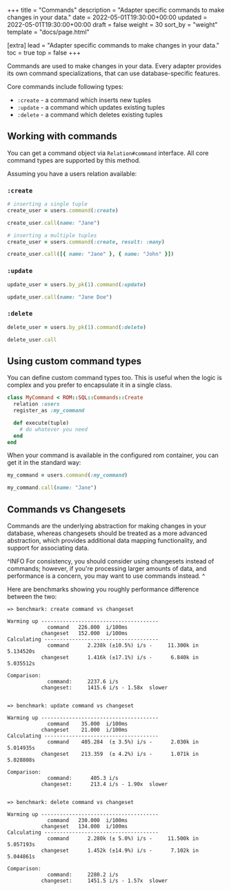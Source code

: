 +++
title = "Commands"
description = "Adapter specific commands to make changes in your data."
date = 2022-05-01T19:30:00+00:00
updated = 2022-05-01T19:30:00+00:00
draft = false
weight = 30
sort_by = "weight"
template = "docs/page.html"

[extra]
lead = "Adapter specific commands to make changes in your data."
toc = true
top = false
+++

Commands are used to make changes in your data. Every adapter provides its own command
specializations, that can use database-specific features.

Core commands include following types:

* `:create` - a command which inserts new tuples
* `:update` - a command which updates existing tuples
* `:delete` - a command which deletes existing tuples

## Working with commands

You can get a command object via `Relation#command` interface. All core command types are
supported by this method.

Assuming you have a users relation available:

### `:create`

``` ruby
# inserting a single tuple
create_user = users.command(:create)

create_user.call(name: "Jane")

# inserting a multiple tuples
create_user = users.command(:create, result: :many)

create_user.call([{ name: "Jane" }, { name: "John" }])
```

### `:update`

``` ruby
update_user = users.by_pk(1).command(:update)

update_user.call(name: "Jane Doe")
```

### `:delete`

``` ruby
delete_user = users.by_pk(1).command(:delete)

delete_user.call
```

## Using custom command types

You can define custom command types too. This is useful when the logic is complex and you prefer
to encapsulate it in a single class.

``` ruby
class MyCommand < ROM::SQL::Commands::Create
  relation :users
  register_as :my_command

  def execute(tuple)
    # do whatever you need
  end
end
```

When your command is available in the configured rom container, you can get it in the standard way:

``` ruby
my_command = users.command(:my_command)

my_command.call(name: "Jane")
```

## Commands vs Changesets

Commands are the underlying abstraction for making changes in your database, whereas changesets
should be treated as a more advanced abstraction, which provides additional data mapping functionality,
and support for associating data.

^INFO
For consistency, you should consider using changesets instead of commands; however, if you're processing
larger amounts of data, and performance is a concern, you may want to use commands instead.
^

Here are benchmarks showing you roughly performance difference between the two:

```
=> benchmark: create command vs changeset

Warming up --------------------------------------
             command   226.000  i/100ms
           changeset   152.000  i/100ms
Calculating -------------------------------------
             command      2.238k (±10.5%) i/s -     11.300k in   5.134520s
           changeset      1.416k (±17.1%) i/s -      6.840k in   5.035512s

Comparison:
             command:     2237.6 i/s
           changeset:     1415.6 i/s - 1.58x  slower


=> benchmark: update command vs changeset

Warming up --------------------------------------
             command    35.000  i/100ms
           changeset    21.000  i/100ms
Calculating -------------------------------------
             command    405.284  (± 3.5%) i/s -      2.030k in   5.014935s
           changeset    213.359  (± 4.2%) i/s -      1.071k in   5.028808s

Comparison:
             command:      405.3 i/s
           changeset:      213.4 i/s - 1.90x  slower


=> benchmark: delete command vs changeset

Warming up --------------------------------------
             command   230.000  i/100ms
           changeset   134.000  i/100ms
Calculating -------------------------------------
             command      2.280k (± 5.0%) i/s -     11.500k in   5.057193s
           changeset      1.452k (±14.9%) i/s -      7.102k in   5.044861s

Comparison:
             command:     2280.2 i/s
           changeset:     1451.5 i/s - 1.57x  slower
```
